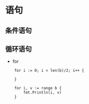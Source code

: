 # 语句

## 条件语句

## 循环语句

* for
```
	for i := 0; i < len(b)/2; i++ {

	}
```

```
	for i, v := range b {
		fmt.Println(i, v)
	}
```
